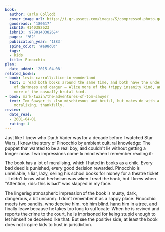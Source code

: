 ```yaml
---
book:
  author: Carlo Collodi
  cover_image_url: https://i.gr-assets.com/images/S/compressed.photo.goodreads.com/books/1327938097l/180617.jpg
  goodreads: '180617'
  isbn10: 0140382623
  isbn13: '9780140382624'
  pages: '262'
  publication_year: '1883'
  spine_color: '#e98d0d'
  tags:
  - kids
  title: Pinocchio
plan:
  date_added: '2015-04-08'
related_books:
- book: lewis-carroll/alice-in-wonderland
  text: I read both books around the same time, and both have the underlying ambience
    of darkness and danger – Alice more of the trippy insanity kind, and Pinocchio
    more of the casually brutal kind.
- book: mark-twain/the-adventures-of-tom-sawyer
  text: Tom Sawyer is also mischievous and brutal, but makes do with a lot less of
    moralising, thankfully.
review:
  date_read:
  - 2001-04-01
  rating: 3
---
```


Just like I knew who Darth Vader was for a decade before I watched Star Wars, I knew the story of Pinocchio by ambient
cultural knowledge: The puppet that wanted to be a real boy, and couldn't lie without getting a longer nose. Two
impressions come to mind when I remember reading it:

The book has a lot of moralising, which I hated in books as a child. Every bad deed is punished, every good decision
rewarded. Pinocchio is unreliable, a liar, lazy, selling his school books for money for a theatre ticket – I didn't know
what hedonism was when I read the book, but I knew when "Attention, kids: this is bad" was slapped in my face.

The lingering atmospheric impression of the book is musty, dark, dangerous, a bit uncanny: I don't remember it as a
happy place. Pinocchio meets two bandits, who deceive him, rob him blind, hang him in a tree, and finally leave because
he takes too long to suffocate. When he is revived and reports the crime to the court, he is imprisoned for being stupid
enough to let himself be deceived like that. But see the positive side, at least the book does not inspire kids to
trust in jurisdiction.
